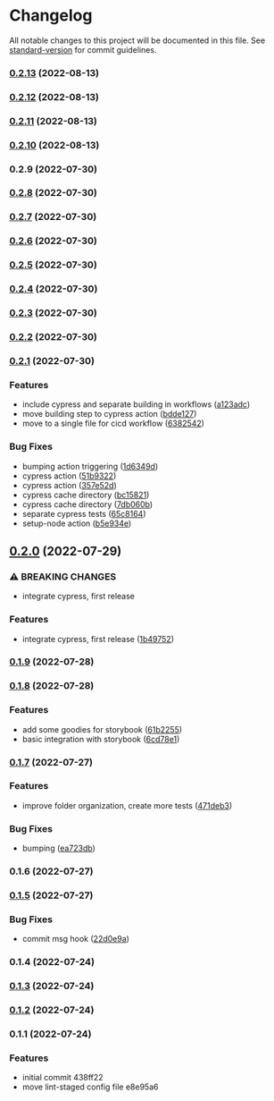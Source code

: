 # Changelog

All notable changes to this project will be documented in this file. See [standard-version](https://github.com/conventional-changelog/standard-version) for commit guidelines.

### [0.2.13](https://github.com/jmlweb/playasmurcia/compare/v0.2.12...v0.2.13) (2022-08-13)

### [0.2.12](https://github.com/jmlweb/playasmurcia/compare/v0.2.11...v0.2.12) (2022-08-13)

### [0.2.11](https://github.com/jmlweb/playasmurcia/compare/v0.2.10...v0.2.11) (2022-08-13)

### [0.2.10](https://github.com/jmlweb/playasmurcia/compare/v0.2.9...v0.2.10) (2022-08-13)

### 0.2.9 (2022-07-30)

### [0.2.8](https://github.com/jmlweb/tsnextstarter/compare/v0.2.7...v0.2.8) (2022-07-30)

### [0.2.7](https://github.com/jmlweb/tsnextstarter/compare/v0.2.6...v0.2.7) (2022-07-30)

### [0.2.6](https://github.com/jmlweb/tsnextstarter/compare/v0.2.5...v0.2.6) (2022-07-30)

### [0.2.5](https://github.com/jmlweb/tsnextstarter/compare/v0.2.4...v0.2.5) (2022-07-30)

### [0.2.4](https://github.com/jmlweb/tsnextstarter/compare/v0.2.3...v0.2.4) (2022-07-30)

### [0.2.3](https://github.com/jmlweb/tsnextstarter/compare/v0.2.2...v0.2.3) (2022-07-30)

### [0.2.2](https://github.com/jmlweb/tsnextstarter/compare/v0.2.1...v0.2.2) (2022-07-30)

### [0.2.1](https://github.com/jmlweb/tsnextstarter/compare/v0.2.0...v0.2.1) (2022-07-30)


### Features

* include cypress and separate building in workflows ([a123adc](https://github.com/jmlweb/tsnextstarter/commit/a123adc578113213e6bf97f65d71bdf80020ae47))
* move building step to cypress action ([bdde127](https://github.com/jmlweb/tsnextstarter/commit/bdde1272cc5e3aa305b751c118b1428c92053ee5))
* move to a single file for cicd workflow ([6382542](https://github.com/jmlweb/tsnextstarter/commit/638254241094dd8220965664ce170a6a08a8c613))


### Bug Fixes

* bumping action triggering ([1d6349d](https://github.com/jmlweb/tsnextstarter/commit/1d6349d61abc9ef9ddae59dcbe2240ed04212ed1))
* cypress action ([51b9322](https://github.com/jmlweb/tsnextstarter/commit/51b93227255823a219be518c15b6d00c440d867c))
* cypress action ([357e52d](https://github.com/jmlweb/tsnextstarter/commit/357e52d13dbdbdcadc67380545fc35866a074d76))
* cypress cache directory ([bc15821](https://github.com/jmlweb/tsnextstarter/commit/bc1582117df5cb3f28ab719b9ad595405f00ebac))
* cypress cache directory ([7db060b](https://github.com/jmlweb/tsnextstarter/commit/7db060b3b2f3a5b94d81ba972145c2a217d4d6ce))
* separate cypress tests ([65c8164](https://github.com/jmlweb/tsnextstarter/commit/65c81642b2cbbf9b18a9e686c03fa2f46b0b6bfb))
* setup-node action ([b5e934e](https://github.com/jmlweb/tsnextstarter/commit/b5e934e1b2cd2b6c0373173ad9a6130279724e14))

## [0.2.0](https://github.com/jmlweb/tsnextstarter/compare/v0.1.9...v0.2.0) (2022-07-29)


### ⚠ BREAKING CHANGES

* integrate cypress, first release

### Features

* integrate cypress, first release ([1b49752](https://github.com/jmlweb/tsnextstarter/commit/1b49752a87dc56c4cfd8ebfd7c9efb7aae26730e))

### [0.1.9](https://github.com/jmlweb/tsnextstarter/compare/v0.1.8...v0.1.9) (2022-07-28)

### [0.1.8](https://github.com/jmlweb/tsnextstarter/compare/v0.1.7...v0.1.8) (2022-07-28)


### Features

* add some goodies for storybook ([61b2255](https://github.com/jmlweb/tsnextstarter/commit/61b22551c69eb7b2c6c11500261141b1628b1d3e))
* basic integration with storybook ([6cd78e1](https://github.com/jmlweb/tsnextstarter/commit/6cd78e1f1723bc18d2a4a765f3e454ed8bff988c))

### [0.1.7](https://github.com/jmlweb/tsnextstarter/compare/v0.1.5...v0.1.7) (2022-07-27)

### Features

- improve folder organization, create more tests ([471deb3](https://github.com/jmlweb/tsnextstarter/commit/471deb38fa156c99ea8067d3295309a8b4ac84d5))

### Bug Fixes

- bumping ([ea723db](https://github.com/jmlweb/tsnextstarter/commit/ea723db316db7b99567c33ea3da74fe6bfc2cc4a))

### 0.1.6 (2022-07-27)

### [0.1.5](https://github.com/jmlweb/tsnextstarter/compare/v0.1.4...v0.1.5) (2022-07-27)

### Bug Fixes

- commit msg hook ([22d0e9a](https://github.com/jmlweb/tsnextstarter/commit/22d0e9ade67221315ce6dd2d6da886477b71c041))

### 0.1.4 (2022-07-24)

### [0.1.3](https://github.com/jmlweb/tsnextstarter/compare/v0.1.2...v0.1.3) (2022-07-24)

### [0.1.2](///compare/v0.1.1...v0.1.2) (2022-07-24)

### 0.1.1 (2022-07-24)

### Features

- initial commit 438ff22
- move lint-staged config file e8e95a6
